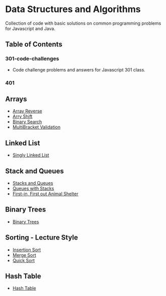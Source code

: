 # Data Structures and Algorithms
Collection of code with basic solutions on common programming problems for Javascript and Java.

## Table of Contents

### 301-code-challenges
* Code challenge problems and answers for Javascript 301 class.

### 401
## Arrays
* [Array Reverse](https://github.com/idothestamping/data-structures-and-algorithms/blob/master/401-code-challenges/documents/ArrayReverse.md)
* [Arry Shift](https://github.com/idothestamping/data-structures-and-algorithms/blob/master/401-code-challenges/documents/ArrayShift.md)
* [Binary Search](https://github.com/idothestamping/data-structures-and-algorithms/blob/master/401-code-challenges/documents/BinarySearch.md)
* [MultiBracket Validation](https://github.com/idothestamping/data-structures-and-algorithms/blob/master/401-code-challenges/documents/MultiBracketValidation.md)

## Linked List
* [Singly Linked List](https://github.com/idothestamping/data-structures-and-algorithms/blob/master/Data-Structures/documents/LinkedList.md)

## Stack and Queues
* [Stacks and Queues](https://github.com/idothestamping/data-structures-and-algorithms/blob/master/Data-Structures/documents/StackAndQueues.md)
* [Queues with Stacks](https://github.com/idothestamping/data-structures-and-algorithms/blob/master/Data-Structures/documents/QueuesWithStacks.md)
* [First-in, First out Animal Shelter](https://github.com/idothestamping/data-structures-and-algorithms/blob/master/Data-Structures/documents/FifoAnimalShelter.md)

## Binary Trees
* [Binary Trees](https://github.com/idothestamping/data-structures-and-algorithms/blob/master/Data-Structures/documents/Tree.md)

## Sorting - Lecture Style
* [Insertion Sort](https://github.com/idothestamping/data-structures-and-algorithms/blob/master/Data-Structures/documents/InsertionSort.md)
* [Merge Sort](https://github.com/idothestamping/data-structures-and-algorithms/blob/master/Data-Structures/documents/MergeSort.md)
* [Quick Sort](https://github.com/idothestamping/data-structures-and-algorithms/blob/master/Data-Structures/documents/QuickSort.md)

## Hash Table
* [Hash Table](https://github.com/idothestamping/data-structures-and-algorithms/blob/master/Data-Structures/documents/HashTable.md)